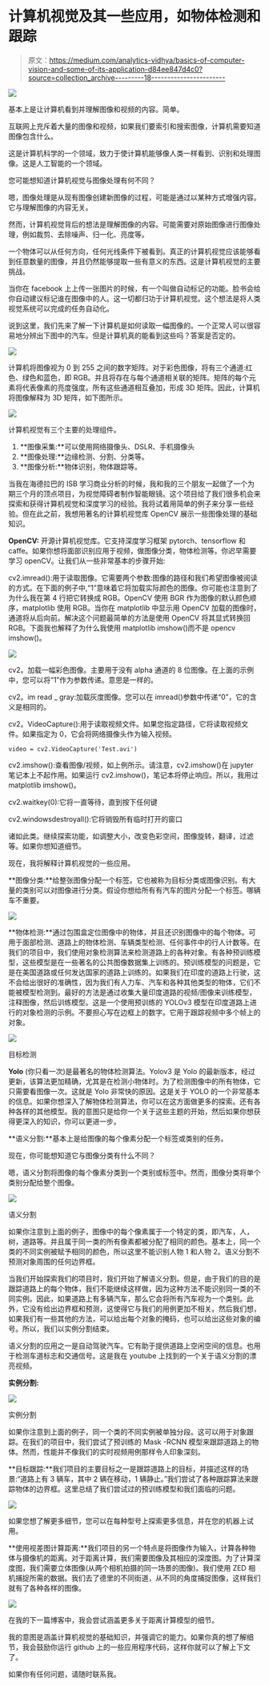 # 计算机视觉及其一些应用，如物体检测和跟踪

> 原文：<https://medium.com/analytics-vidhya/basics-of-computer-vision-and-some-of-its-application-d84ee847d4c0?source=collection_archive---------18----------------------->

![](img/aec5a73af509e4a82144dcf673b2b08b.png)

基本上是让计算机看到并理解图像和视频的内容。简单。

互联网上充斥着大量的图像和视频，如果我们要索引和搜索图像，计算机需要知道图像包含什么。

这是计算机科学的一个领域，致力于使计算机能够像人类一样看到、识别和处理图像。这是人工智能的一个领域。

您可能想知道计算机视觉与图像处理有何不同？

嗯，图像处理是从现有图像创建新图像的过程，可能是通过以某种方式增强内容。它与理解图像的内容无关。

然而，计算机视觉背后的想法是理解图像的内容。可能需要对原始图像进行图像处理，例如裁剪、去除噪声、归一化、亮度等。

一个物体可以从任何方向，任何光线条件下被看到。真正的计算机视觉应该能够看到任意数量的图像，并且仍然能够提取一些有意义的东西。这是计算机视觉的主要挑战。

当你在 facebook 上上传一张图片的时候，有一个叫做自动标记的功能。脸书会给你自动建议标记谁在图像中的人。这一切都归功于计算机视觉。这个想法是将人类视觉系统可以完成的任务自动化。

说到这里，我们先来了解一下计算机是如何读取一幅图像的。一个正常人可以很容易地分辨出下图中的汽车。但是计算机真的能看到这些吗？答案是否定的。

![](img/9abea79a85f4dcdf76bde8e0b847be7e.png)

计算机将图像视为 0 到 255 之间的数字矩阵。对于彩色图像，将有三个通道:红色、绿色和蓝色，即 RGB。并且将存在与每个通道相关联的矩阵。矩阵的每个元素将代表像素的亮度强度。所有这些通道相互叠加，形成 3D 矩阵。因此，计算机将图像解释为 3D 矩阵，如下图所示。

![](img/95681e5e2ce60cc0692b2978f16262eb.png)

计算机视觉有三个主要的处理组件。

1.  **图像采集:**可以使用网络摄像头、DSLR、手机摄像头
2.  **图像处理:**边缘检测、分割、分类等。
3.  **图像分析:**物体识别，物体跟踪等。

当我在海德拉巴的 ISB 学习商业分析的时候，我和我的三个朋友一起做了一个为期三个月的顶点项目，为视觉障碍者制作智能眼镜。这个项目给了我们很多机会来探索和获得计算机视觉和深度学习的经验。我将试着用简单的例子来分享一些经验。但在此之前，我想用著名的计算机视觉库 OpenCV 展示一些图像处理的基础知识。

**OpenCV:** 开源计算机视觉库。它支持深度学习框架 pytorch、tensorflow 和 caffe。如果你想将面部识别应用于视频，做图像分类，物体检测等。你迟早需要学习 openCV。让我们从一些非常基本的步骤开始:

cv2.imread():用于读取图像。它需要两个参数:图像的路径和我们希望图像被阅读的方式。在下面的例子中,“1”意味着它将加载实际颜色的图像。你可能也注意到了为什么我在第 4 行把它转换成 RGB。OpenCV 使用 BGR 作为图像的默认颜色顺序，matplotlib 使用 RGB。当你在 matplotlib 中显示用 OpenCV 加载的图像时，通道将从后向前。解决这个问题最简单的方法是使用 OpenCV 将其显式转换回 RGB。下面我也解释了为什么我使用 matplotlib imshow()而不是 opencv imshow()。

![](img/d51571ce0bc0e375df629751055105d8.png)

cv2。加载一幅彩色图像。主要用于没有 alpha 通道的 8 位图像。在上面的示例中，您可以将“1”作为参数传递。意思是一样的。

cv2。im read _ gray:加载灰度图像。您可以在 imread()参数中传递“0”，它的含义是相同的。

cv2。VideoCapture():用于读取视频文件。如果您指定路径，它将读取视频文件。如果指定为 0，它会将网络摄像头作为输入视频。

```
video = cv2.VideoCapture('Test.avi')
```

cv2.imshow():查看图像/视频，如上例所示。请注意，cv2.imshow()在 jupyter 笔记本上不起作用。如果运行 cv2.imshow()，笔记本将停止响应。所以，我用过 matplotlib imshow()。

cv2.waitkey(0):它将一直等待，直到按下任何键

cv2.windowsdestroyall():它将销毁所有临时打开的窗口

诸如此类。继续探索功能，如调整大小，改变色彩空间，图像旋转，翻译，过滤等。如果你想知道细节。

现在，我将解释计算机视觉的一些应用。

**图像分类:**给整张图像分配一个标签。它也被称为目标分类或图像识别。有大量的类别可以对图像进行分类。假设你想给所有有汽车的图片分配一个标签。哪辆车不重要。

![](img/247df8bc12b5dce652ee6f1d1881c747.png)

**物体检测:**通过包围盒定位图像中的物体，并且还识别图像中的每个物体。可用于面部检测、道路上的物体检测、车辆类型检测、任何事件中的行人计数等。在我们的项目中，我们使用对象检测算法来检测道路上的各种对象。有各种预训练模型，这些模型是在一些著名的公共图像数据集上训练的。预训练模型的问题是，它是在美国道路或任何发达国家的道路上训练的。如果我们在印度的道路上行驶，这不会给出很好的准确性，因为我们有人力车、汽车和各种其他类型的物体，它们不能被模型检测到。最好的方法是通过收集大量印度道路的视频/图像来训练模型，注释图像，然后训练模型。这是一个使用预训练的 YOLOv3 模型在印度道路上进行的对象检测的示例。不要担心写在边框上的数字。它用于跟踪视频中多个帧上的对象。

![](img/25b20a917592c66d428dd9a0b3c047f9.png)

目标检测

**Yolo** (你只看一次)是最著名的物体检测算法。Yolov3 是 Yolo 的最新版本，经过更新，该算法更加精确，尤其是在检测小物体时。为了检测图像中的所有物体，它只需要看图像一次。这就是 Yolo 非常快的原因。这是关于 YOLO 的一个非常基本的信息。如果你想深入了解物体检测算法，你可以在这方面做更多的探索。还有各种各样的其他模型。我的意图只是给你一个关于这些主题的开始，然后如果你想获得更深入的知识，你可以更进一步。

**语义分割:**基本上是给图像的每个像素分配一个标签或类别的任务。

现在，你可能想知道它与图像分类有什么不同？

嗯，语义分割将图像的每个像素分类到一个类别或标签中。然而，图像分类将单个类别分配给整个图像。

![](img/b110cd64897949c8a8d3ec10e76c80b0.png)

语义分割

如果你注意到上面的例子，图像中的每个像素属于一个特定的类，即汽车，人，树，道路等。并且属于同一类的所有像素都被分配了相同的颜色。基本上，同一个类的不同实例被赋予相同的颜色，所以这里不能识别人物 1 和人物 2。语义分割不预测对象周围的任何边界框。

当我们开始探索我们的项目时，我们开始了解语义分割。但是，由于我们的目的是跟踪道路上的每个物体，我们不能继续这样做，因为这种方法不能识别同一类的不同实例。因此，如果道路上有多辆汽车，那么它会将所有汽车视为一个类别。此外，它没有给出边界框和预测，这使得它与我们的用例更加不相关。然后我们想，如果我们有一些其他的方法，可以给出每个对象的掩码，也可以给出这些对象的编号。所以，我们以实例分割结束。

语义分割的应用之一是自动驾驶汽车。它有助于提供道路上空闲空间的信息。也用于检测车道标志和交通信号。这是我在 youtube 上找到的一个关于语义分割的漂亮视频。

**实例分割:**

![](img/dcaad41363285aa90d45f23d003a17b1.png)

实例分割

如果你注意到上面的例子，同一个类的不同实例被单独分段。这可以用于对象跟踪。在我们的项目中，我们尝试了预训练的 Mask -RCNN 模型来跟踪道路上的物体。然而，性能并不像我们的实时视频用例那样令人印象深刻。

**目标跟踪:**我们项目的主要目标之一是跟踪道路上的目标，并描述这样的场景:“道路上有 3 辆车，其中 2 辆在移动，1 辆静止。”我们尝试了各种跟踪算法来跟踪物体的边界框。这里总结了我们尝试过的预训练模型和我们面临的问题。

![](img/60eb79b30c308440f9dab8e4d0fe9508.png)

如果您想了解更多细节，您可以在每种型号上探索更多信息，并在您的机器上试用。

**使用视差图计算距离:**我们项目的另一个特点是将图像作为输入，计算各种物体与摄像机的距离。对于距离计算，我们需要图像及其相应的深度图。为了计算深度图，我们需要立体图像(从两个相机拍摄的同一场景的图像)。我们使用 ZED 相机捕捉所需的数据。我们去了德里的不同街道，从不同的角度捕捉图像，这样我们就有了各种各样的图像。

![](img/071cf3b2f810b140624f587b386051ba.png)

在我的下一篇博客中，我会尝试涵盖更多关于距离计算模型的细节。

我的意图是涵盖计算机视觉的基础知识，并强调它的能力。如果你真的想了解细节，我会鼓励你运行 github 上的一些应用程序代码，这样你就可以了解上下文了。

如果你有任何问题，请随时联系我。